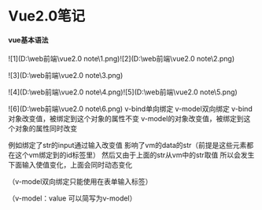 

# Vue2.0笔记

#### vue基本语法

![1](D:\web前端\vue2.0 note\1.png)![2](D:\web前端\vue2.0 note\2.png)

![3](D:\web前端\vue2.0 note\3.png)

![4](D:\web前端\vue2.0 note\4.png)![5](D:\web前端\vue2.0 note\5.png)

![6](D:\web前端\vue2.0 note\6.png)
v-bind单向绑定
v-model双向绑定
v-bind对象改变值，被绑定到这个对象的属性不变
v-model的对象改变值，被绑定到这个对象的属性同时改变

例如绑定了str的input通过输入改变值
影响了vm的data的str（前提是这些元素都在这个vm绑定到的id标签里）
然后又由于上面的str从vm中的str取值
所以会发生下面输入使值变化，上面会同时动态变化

（v-model双向绑定只能使用在表单输入标签）

（v-model：value 可以简写为v-model）